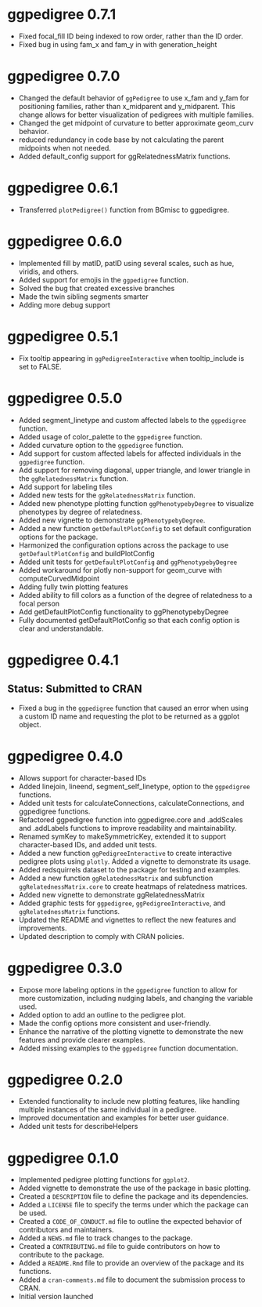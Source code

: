 # ggpedigree 0.7.1
* Fixed focal_fill ID being indexed to row order, rather than the ID order.
* Fixed bug in using fam_x and fam_y in with generation_height

# ggpedigree 0.7.0
* Changed the default behavior of `ggPedigree` to use x_fam and y_fam for positioning families, rather than x_midparent and y_midparent. This change allows for better visualization of pedigrees with multiple families.
* Changed the get midpoint of curvature to better approximate geom_curv behavior.
* reduced redundancy in code base by not calculating the parent midpoints when not needed.
* Added default_config support for ggRelatednessMatrix functions.

# ggpedigree 0.6.1
* Transferred `plotPedigree()` function from BGmisc to ggpedigree.

# ggpedigree 0.6.0
* Implemented fill by matID, patID using several scales, such as hue, viridis, and others.
* Added support for emojis in the `ggpedigree` function.
* Solved the bug that created excessive branches
* Made the twin sibling segments smarter
* Adding more debug support

# ggpedigree 0.5.1
* Fix tooltip appearing in `ggPedigreeInteractive` when tooltip_include is set to FALSE.

# ggpedigree 0.5.0
* Added segment_linetype and custom affected labels to the `ggpedigree` function.
* Added usage of color_palette to the `ggpedigree` function.
* Added curvature option to the `ggpedigree` function.
* Add support for custom affected labels for affected individuals in the `ggpedigree` function.
* Add support for removing diagonal, upper triangle, and lower triangle in the `ggRelatednessMatrix` function. 
* Add support for labeling tiles
* Added new tests for the `ggRelatednessMatrix` function.
* Added new phenotype plotting function `ggPhenotypebyDegree` to visualize phenotypes by degree of relatedness.
* Added new vignette to demonstrate `ggPhenotypebyDegree`.
* Added a new function `getDefaultPlotConfig` to set default configuration options for the package.
* Harmonized the configuration options across the package to use `getDefaultPlotConfig` and buildPlotConfig
* Added unit tests for `getDefaultPlotConfig` and `ggPhenotypebyDegree`
* Added workaround for plotly non-support for geom_curve with computeCurvedMidpoint
* Adding fully twin plotting features
* Added ability to fill colors as a function of the degree of relatedness to a focal person
* Add getDefaultPlotConfig functionality to ggPhenotypebyDegree
* Fully documented getDefaultPlotConfig so that each config option is clear and understandable.

# ggpedigree 0.4.1
## Status: Submitted to CRAN
* Fixed a bug in the `ggpedigree` function that caused an error when using a custom ID name and requesting the plot to be returned as a ggplot object.

# ggpedigree 0.4.0
* Allows support for character-based IDs
* Added linejoin, lineend, segment_self_linetype, option to the `ggpedigree` functions.
* Added unit tests for calculateConnections, calculateConnections, and ggpedigree functions.
* Refactored ggpedigree function into ggpedigree.core and .addScales and .addLabels functions to improve readability and maintainability.
* Renamed symKey to makeSymmetricKey, extended it to support character-based IDs, and added unit tests.
* Added a new function `ggPedigreeInteractive` to create interactive pedigree plots using `plotly`. Added a vignette to demonstrate its usage.
* Added redsquirrels dataset to the package for testing and examples.
* Added a new function `ggRelatednessMatrix` and subfunction `ggRelatednessMatrix.core` to create heatmaps of relatedness matrices.
* Added new vignette to demonstrate ggRelatednessMatrix
* Added graphic tests for `ggpedigree`, `ggPedigreeInteractive`, and `ggRelatednessMatrix` functions.
* Updated the README and vignettes to reflect the new features and improvements.
* Updated description to comply with CRAN policies.

# ggpedigree 0.3.0
* Expose more labeling options in the `ggpedigree` function to allow for more customization, including nudging labels, and changing the variable used.
* Added option to add an outline to the pedigree plot.
* Made the config options more consistent and user-friendly.
* Enhance the narrative of the plotting vignette to demonstrate the new features and provide clearer examples.
* Added missing examples to the `ggpedigree` function documentation.

# ggpedigree 0.2.0
* Extended functionality to include new plotting features, like handling multiple instances of the same individual in a pedigree.
* Improved documentation and examples for better user guidance.
* Added unit tests for describeHelpers

# ggpedigree 0.1.0
* Implemented pedigree plotting functions for `ggplot2`.
* Added vignette to demonstrate the use of the package in basic plotting.
* Created a `DESCRIPTION` file to define the package and its dependencies.
* Added a `LICENSE` file to specify the terms under which the package can be used.
* Created a `CODE_OF_CONDUCT.md` file to outline the expected behavior of contributors and maintainers.
* Added a `NEWS.md` file to track changes to the package.
* Created a `CONTRIBUTING.md` file to guide contributors on how to contribute to the package.
* Added a `README.Rmd` file to provide an overview of the package and its functions.
* Added a `cran-comments.md` file to document the submission process to CRAN.
* Initial version launched
